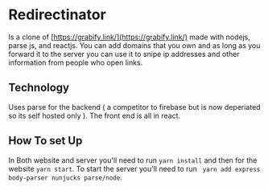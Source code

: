 # Redirectinator
Is a clone of [https://grabify.link/](https://grabify.link/) made with nodejs, parse js, and reactjs. You can add domains that you own and as long as you forward it to the server you can use it to snipe ip addresses and other information from people who open links.

## Technology
Uses parse for the backend ( a competitor to firebase but is now deperiated so its self hosted only ). The front end is all in react. 

## How To set Up
In Both website and server you'll need to run `yarn install` and then for the website `yarn start`. To start the server you'll need to run ` yarn add express body-parser nunjucks parse/node`.



